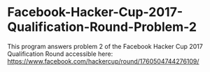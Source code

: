 # Facebook-Hacker-Cup-2017-Qualification-Round-Problem-2

This program answers problem 2 of the Facebook Hacker Cup 2017 Qualification Round accessible here:
https://www.facebook.com/hackercup/round/1760504744276109/
